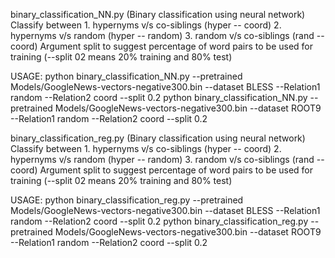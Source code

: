 
binary_classification_NN.py  (Binary classification using neural network)
Classify between 
    1. hypernyms v/s co-siblings (hyper -- coord)
    2. hypernyms v/s random  (hyper -- random)
    3. random v/s co-siblings (rand -- coord)
Argument split to suggest percentage of word pairs to be used for training (--split 02 means 20% training and 80% test)
    
USAGE:
python binary_classification_NN.py --pretrained Models/GoogleNews-vectors-negative300.bin --dataset BLESS --Relation1 random --Relation2 coord --split 0.2
python binary_classification_NN.py --pretrained Models/GoogleNews-vectors-negative300.bin --dataset ROOT9 --Relation1 random --Relation2 coord --split 0.2


binary_classification_reg.py  (Binary classification using neural network) 
Classify between 
    1. hypernyms v/s co-siblings (hyper -- coord)
    2. hypernyms v/s random  (hyper -- random)
    3. random v/s co-siblings (rand -- coord)
Argument split to suggest percentage of word pairs to be used for training (--split 02 means 20% training and 80% test)
    
USAGE:
python binary_classification_reg.py --pretrained Models/GoogleNews-vectors-negative300.bin --dataset BLESS --Relation1 random --Relation2 coord --split 0.2
python binary_classification_reg.py --pretrained Models/GoogleNews-vectors-negative300.bin --dataset ROOT9 --Relation1 random --Relation2 coord --split 0.2